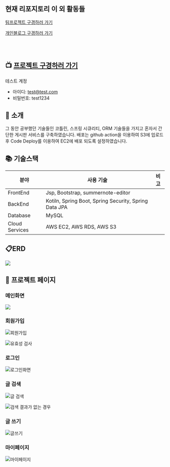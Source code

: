 ## 현재 리포지토리 이 외 활동들

[팀프로젝트 구경하러 가기](https://github.com/Chanqun-Co/carsharing)

[개인블로그 구경하러 가기](https://github.com/kimzerovirus/kimzerovirus.github.io)

<br/>

<br/>

## 📺 [프로젝트 구경하러 가기](http://ec2-3-36-35-135.ap-northeast-2.compute.amazonaws.com/)

테스트 계정

- 아이디: test@test.com
- 비밀번호: test1234

## 🔖 소개

그 동안 공부했던 기술들인 코틀린, 스프링 시큐리티, ORM 기술들을 가지고 혼자서 간단한 게시판 서비스를 구축하였습니다. 배포는 github action을 이용하여 S3에 업로드 후 Code Deploy를 이용하여 EC2에 배포 되도록 설정하였습니다.

## 📚 기술스택

| 분야           | 사용 기술                       | 비고 |
| -------------- | ------------------------------- | ---- |
| FrontEnd       | Jsp, Bootstrap, summernote-editor               |      |
| BackEnd        | Kotiln, Spring Boot, Spring Security, Spring Data JPA    |      |
| Database       | MySQL							             |      |
| Cloud Services | AWS EC2, AWS RDS, AWS S3 			 |      |
## 📋ERD

![](docs/imgs/table-erd.png)

## 📄 프로젝트 페이지

### 메인화면

![](docs/imgs/mainpage.jpeg)

### 회원가입

![회원가입](docs/imgs/signup.JPG)

![유효성 검사](./docs/imgs/validate.JPG)

### 로그인

![로그인화면](docs/imgs/login.JPG)

### 글 검색

![글 검색](./docs/imgs/search-result.JPG)

![검색 결과가 없는 경우](./docs/imgs/non-search-result.JPG)

### 글 쓰기

![글쓰기](docs/imgs/write.JPG)

### 마이페이지

![마이페이지](docs/imgs/mypage.JPG)